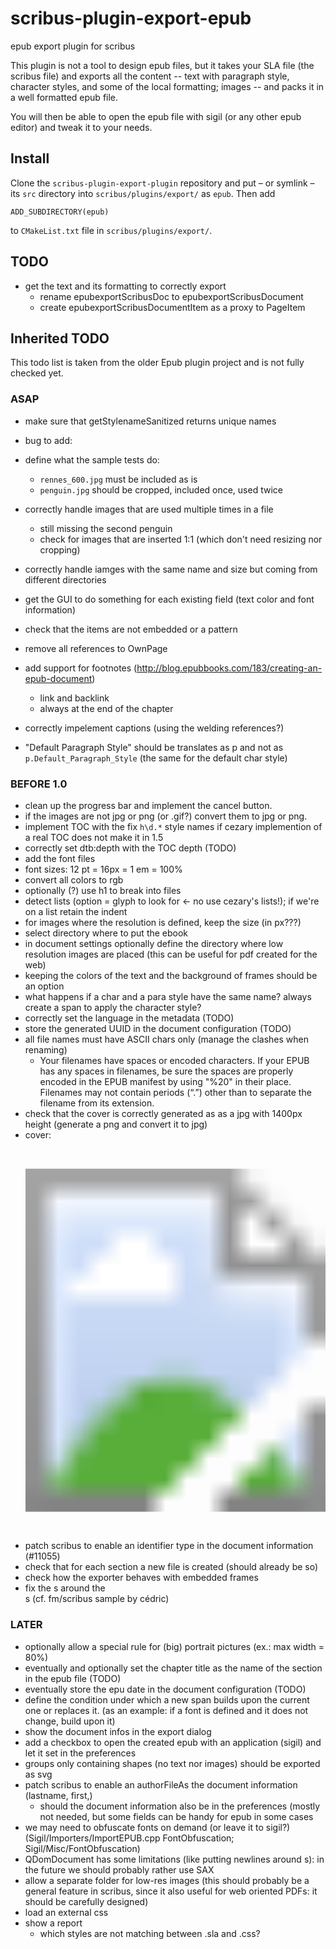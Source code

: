 # scribus-plugin-export-epub


epub export plugin for scribus

This plugin is not a tool to design epub files, but it takes your SLA file (the scribus file) and exports all the content -- text with paragraph style, character styles, and some of the local formatting; images -- and packs it in a well formatted epub file.

You will then be able to open the epub file with sigil (or any other epub editor) and tweak it to your needs.


## Install

Clone the `scribus-plugin-export-plugin` repository and put – or symlink – its `src` directory into `scribus/plugins/export/` as `epub`. Then add 

    ADD_SUBDIRECTORY(epub)

to `CMakeList.txt` file in `scribus/plugins/export/`.

## TODO

- get the text and its formatting to correctly export
  - rename epubexportScribusDoc to epubexportScribusDocument
  - create epubexportScribusDocumentItem as a proxy to PageItem


## Inherited TODO
This todo list is taken from the older Epub plugin project and is not fully checked yet.


### ASAP

- make sure that getStylenameSanitized returns unique names
- bug to add:
- define what the sample tests do:
  - `rennes_600.jpg` must be included as is
  - `penguin.jpg` should be cropped, included once, used twice

- correctly handle images that are used multiple times in a file
  - still missing the second penguin
  - check for images that are inserted 1:1 (which don't need resizing nor cropping)
- correctly handle iamges with the same name and size but coming from different directories
- get the GUI to do something for each existing field (text color and font information)
- check that the items are not embedded or a pattern
- remove all references to OwnPage
- add support for footnotes (http://blog.epubbooks.com/183/creating-an-epub-document)
  - link and backlink
  - always at the end of the chapter
- correctly impelement captions (using the welding references?)
- "Default Paragraph Style" should be translates as p and not as `p.Default_Paragraph_Style` (the same for the default char style)


### BEFORE 1.0

- clean up the progress bar and implement the cancel button.
- if the images are not jpg or png (or .gif?) convert them to jpg or png.
- implement TOC with the fix `h\d.*` style names if cezary implemention of a real TOC does not make it in 1.5
- correctly set dtb:depth with the TOC depth (TODO)
- add the font files
- font sizes: 12 pt = 16px = 1 em = 100%
- convert all colors to rgb
- optionally (?) use h1 to break into files
- detect lists (option = glyph to look for <- no use cezary's lists!); if we're on a list retain the indent 
- for images where the resolution is defined, keep the size (in px???)
- select directory where to put the ebook
- in document settings optionally define the directory where low resolution images are placed (this can be useful for pdf created for the web)
- keeping the colors of the text and the background of frames should be an option
- what happens if a char and a para style have the same name? always create a span to apply the character style?
- correctly set the language in the metadata (TODO)
- store the generated UUID in the document configuration (TODO)
- all file names must have ASCII chars only (manage the clashes when renaming)
  - Your filenames have spaces or encoded characters. If your EPUB has any spaces in filenames, be sure the spaces are properly encoded in the EPUB manifest by using "%20" in their place. Filenames may not contain periods (“.”) other than to separate the filename from its extension.
- check that the cover is correctly generated as as a jpg with 1400px height (generate a png and convert it to jpg)
- cover:
      <div>
        <svg xmlns="http://www.w3.org/2000/svg" xmlns:xlink="http://www.w3.org/1999/xlink" height="100%" preserveAspectRatio="xMidYMid meet" version="1.1" viewBox="0 0 600 800" width="100%">
          <image height="800" width="600" xlink:href="../Images/cover.jpeg"></image>
        </svg>
      </div>
- patch scribus to enable an identifier type in the document information (#11055)
- check that for each section a new file is created (should already be so)
- check how the exporter behaves with embedded frames
- fix the <span>s around the <br>s (cf. fm/scribus sample by cédric)



### LATER

- optionally allow a special rule for (big) portrait pictures (ex.: max width = 80%)
- eventually and optionally set the chapter title as the name of the section in the epub file (TODO)
- eventually store the epu date in the document configuration (TODO)
- define the condition under which a new span builds upon the current one or replaces it. (as an example: if a font is defined and it does not change, build upon it)
- show the document infos in the export dialog
- add a checkbox to open the created epub with an application (sigil) and let it set in the preferences
- groups only containing shapes (no text nor images) should be exported as svg
- patch scribus to enable an authorFileAs the document information (lastname, first,)
  - should the document information also be in the preferences (mostly not needed, but some fields can be handy for epub in some cases
- we may need to obfuscate fonts on demand (or leave it to sigil?) (Sigil/Importers/ImportEPUB.cpp FontObfuscation; Sigil/Misc/FontObfuscation)
- QDomDocument has some limitations (like putting newlines around <span>s): in the future we should probably rather use SAX
- allow a separate folder for low-res images (this should probably be a general feature in scribus, since it also useful for web oriented PDFs: it should be carefully designed)
- load an external css
- show a report
  - which styles are not matching between .sla and .css?


